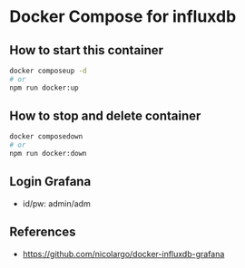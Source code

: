 # Docker Compose for influxdb

## How to start this container

```bash
docker composeup -d
# or
npm run docker:up
```

## How to stop and delete container

```bash
docker composedown
# or
npm run docker:down
```

## Login Grafana

- id/pw: admin/adm

## References

- <https://github.com/nicolargo/docker-influxdb-grafana>
